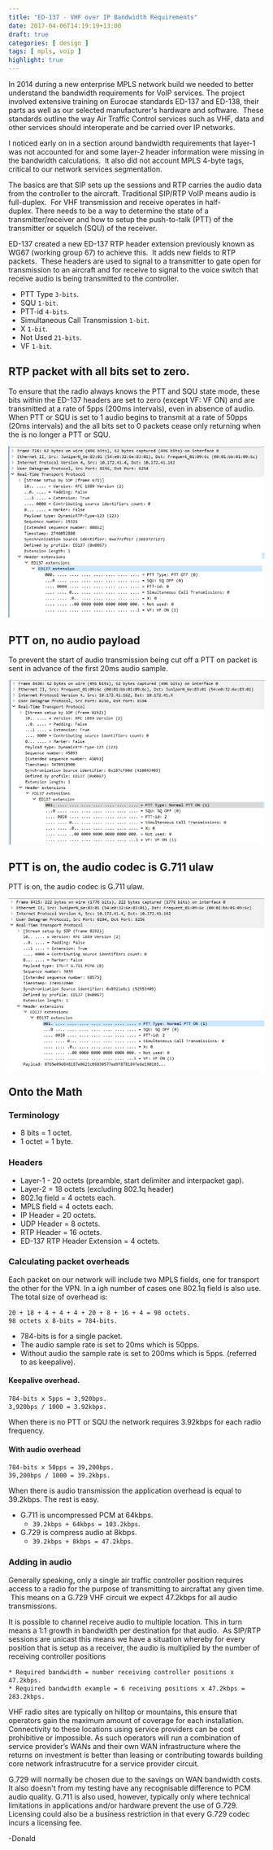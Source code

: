 ```yaml
---
title: "ED-137 - VHF over IP Bandwidth Requirements"
date: 2017-04-06T14:19:19+13:00
draft: true
categories: [ design ]
tags: [ mpls, voip ]
highlight: true
---
```


In 2014 during a new enterprise MPLS network build we needed to better understand the bandwidth requirements for VoIP services.  The project involved extensive training on Eurocae standards ED-137 and ED-138, their parts as well as our selected manufacturer's hardware and software.  These standards outline the way Air Traffic Control services such as VHF, data and other services should interoperate and be carried over IP networks.

I noticed early on in a section around bandwidth requirements that layer-1 was not accounted for and some layer-2 header information were missing in the bandwidth calculations.  It also did not account MPLS 4-byte tags, critical to our network services segmentation.

The basics are that SIP sets up the sessions and RTP carries the audio data from the controller to the aircraft.  Traditional SIP/RTP VoIP means audio is full-duplex.  For VHF transmission and receive operates in half-duplex. There needs to be a way to determine the state of a transmitter/receiver and how to setup the push-to-talk (PTT) of the transmitter or squelch (SQU) of the receiver.

ED-137 created a new ED-137 RTP header extension previously known as WG67 (working group 67) to achieve this.  It adds new fields to RTP packets.  These headers are used to signal to a transmitter to gate open for transmission to an aircraft and for receive to signal to the voice switch that receive audio is being transmitted to the controller.

* PTT Type `3-bits`.
* SQU `1-bit`.
* PTT-id `4-bits`.
* Simultaneous Call Transmission `1-bit`.
* X `1-bit`.
* Not Used `21-bits`.
* VF `1-bit`.

## RTP packet with all bits set to zero.
To ensure that the radio always knows the PTT and SQU state mode, these bits within the ED-137 headers are set to zero (except VF: VF ON) and are transmitted at a rate of 5pps (200ms intervals), even in absence of audio.  When PTT or SQU is set to 1 audio begins to transmit at a rate of 50pps (20ms intervals) and the all bits set to 0 packets cease only returning when the is no longer a PTT or SQU.

![RTP ED-137 Headers](/img/ED137-RTP-Headers.png)

## PTT on, no audio payload
To prevent the start of audio transmission being cut off a PTT on packet is sent in advance of the first 20ms audio sample.

![PTT on, no audio](/img/ED137-PTT-On-no-audio.png)

## PTT is on, the audio codec is G.711 ulaw
PTT is on, the audio codec is G.711 ulaw.

![PTT on, with audio](/img/ED137-PTT-On.png)


## Onto the Math

### Terminology
* 8 bits = 1 octet.
* 1 octet = 1 byte.

### Headers
* Layer-1 - 20 octets (preamble, start delimiter and interpacket gap).
* Layer-2 = 18 octets (excluding 802.1q header)
* 802.1q field = 4 octets each.
* MPLS field = 4 octets each.
* IP Header = 20 octets.
* UDP Header = 8 octets.
* RTP Header = 16 octets.
* ED-137 RTP Header Extension = 4 octets.

### Calculating packet overheads
Each packet on our network will include two MPLS fields, one for transport the other for the VPN.  In a igh number of cases one 802.1q field is also use.  The total size of overhead is:

```
20 + 18 + 4 + 4 + 4 + 20 + 8 + 16 + 4 = 98 octets.
98 octets x 8-bits = 784-bits.
```

* 784-bits is for a single packet.
* The audio sample rate is set to 20ms which is 50pps.
* Without audio the sample rate is set to 200ms which is 5pps. (referred to as keepalive).

#### Keepalive overhead.
```
784-bits x 5pps = 3,920bps.
3,920bps / 1000 = 3.92kbps.
```

When there is no PTT or SQU the network requires 3.92kbps for each radio frequency.

#### With audio overhead
```
784-bits x 50pps = 39,200bps.
39,200bps / 1000 = 39.2kbps.
```

When there is audio transmission the application overhead is equal to 39.2kbps.  The rest is easy.

* G.711 is uncompressed PCM at 64kbps.
  * `39.2kbps + 64kbps = 103.2kbps`.
* G.729 is compress audio at 8kbps.
  * `39.2kbps + 8kbps = 47.2kbps`.

### Adding in audio 
Generally speaking, only a single air traffic controller position requires access to a radio for the purpose of transmitting to aircraftat any given time.  This means on a G.729 VHF circuit we expect 47.2kbps for all audio transmissions.

It is possible to channel receive audio to multiple location.  This in turn means a 1:1 growth in bandwidth per destination fpr that audio.  As SIP/RTP sessions are unicast this means we have a situation whereby for every position that is setup as a receiver, the audio is multiplied by the number of receiving controller positions

```
* Required bandwidth = number receiving controller positions x 47.2kbps.
* Required bandwidth example = 6 receiving positions x 47.2kbps = 283.2kbps.
```

VHF radio sites are typically on hilltop or mountains, this ensure that operators gain the maximum amount of coverage for each installation. Connectivity to these locations using service providers can be cost prohibitive or impossible. As such operators will run a combination of service provider’s WANs and their own WAN infrastructure where the returns on investment is better than leasing or contributing towards building core network infrastrucutre for a service provider circuit.

G.729 will normally be chosen due to the savings on WAN bandwidth costs.  It also doesn't from my testing have any recognisable difference to PCM audio quality.  G.711 is also used, however, typically only where technical limitations in applications and/or hardware prevent the use of G.729.  Licensing could also be a business restriction in that every G.729 codec incurs a licensing fee.

-Donald
